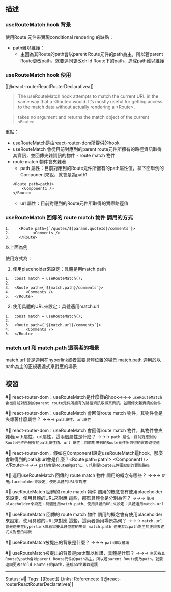 ## 描述


### useRouteMatch hook 背景

使用Route 元件來實現conditional rendering 的缺點：
- path難以維護：
	- 主因為其Route的path會以parent Route元件的path為主，所以若parent Route更改path，就要連同更改child Route下的path，造成path難以維護


### useRouteMatch hook 使用


[[@react-routerReactRouterDeclarativea]]
> The useRouteMatch hook attempts to match the current URL in the same way that a \<Route\> would. It’s mostly useful for getting access to the match data without actually rendering a \<Route\>.

> takes no argument and returns the match object of the current `<Route>`

重點：
- useRouteMatch是由react-router-dom所提供的hook
- useRouteMatch 會從目前對應到的parent route元件所擁有的路徑資訊取得其資訊，並回傳夾雜資訊的物件 - route match 物件
- route match 物件會夾雜著
	- path 屬性：目前對應到的Route元件所擁有的path屬性值，拿下面舉例的Component來說，就會是為path1
	```
	<Route path=path1>
		<Component1 />
	</Route>
	```
	- url 屬性：目前對應到的Route元件所取得的實際路徑值


###  useRouteMatch 回傳的 route match 物件 調用的方式

```
1.    <Route path={`/quotes/${params.quoteId}/comments`}>
2.          <Comments />
3.    </Route>
```

以上面為例

使用方式為：
1. 使用placeholder來設定：具體是用match.path
```
1.  const match = useRouteMatch();
2. 
3.  <Route path={`${match.path}/comments`}>
4.       <Comments />
5.  </Route>
```
2. 使用具體的URL來設定：具體適用match.url
```
1.  const match = useRouteMatch();
2.
3.  <Route path={`${match.url}/comments`}>
4.       <Comments />
5.  </Route>
```


### match.url 和 match.path 這兩者的場景
match.url 會是適用在hyperlink或者需要具體位置的場景
match.path 適用於以path為主的正規表達式來對應的場景

## 複習

#🧠 react-router-dom：useRouteMatch是什麼樣的hook->->-> `useRouteMatch 會從目前對應到的parent route元件所擁有的路徑資訊取得其資訊，並回傳夾雜資訊的物件`
<!--SR:!2023-03-31,79,250-->

#🧠 react-router-dom：useRouteMatch 會回傳route match 物件，其物件會是夾雜著什麼屬性？  ->->-> `path屬性、url屬性`
<!--SR:!2023-02-24,58,250-->

#🧠 react-router-dom：useRouteMatch 會回傳route match 物件，其物件會夾雜著path屬性、url屬性，這兩個屬性是什麼？ ->->-> `path 屬性：目前對應到的Route元件所擁有的path屬性值、url 屬性：目前對應到的Route元件所取得的實際路徑值`
<!--SR:!2023-03-12,69,250-->

#🧠  react-router-dom：假如在Component1設定useRouteMatch這hook，那麼會取得到的path和url會是什麼？\<Route path=path1\>  \<Component1 \/\> \<\/Route\>->->-> `path會是Route的path1，url則是Route元件獲取到的實際路徑`
<!--SR:!2023-03-20,74,250-->

#🧠 運用useRouteMatch 回傳的 route match 物件 調用的概念有哪些？ ->->-> `使用placeholder來設定、使用具體的URL來對應`
<!--SR:!2023-03-31,42,210-->

#🧠 useRouteMatch 回傳的 route match 物件 調用的概念會有使用placeholder來設定、使用具體的URL來對應 這些，那麼具體會是分別為何？ ->->-> `使用placeholder來設定：具體是用match.path、使用具體的URL來設定：具體適用match.url`
<!--SR:!2023-03-17,72,250-->


#🧠 useRouteMatch 回傳的 route match 物件 調用的概念會有使用placeholder來設定、使用具體的URL來對應 這些，這兩者適用場景為何？ ->->-> `match.url 會是適用在hyperlink或者需要具體位置的場景 match.path 適用於以path為主的正規表達式來對應的場景`
<!--SR:!2023-03-05,64,250-->

#🧠 useRouteMatch被提出的背景是什麼？ ->->-> `path難以維護`
<!--SR:!2023-03-05,64,250-->

#🧠 useRouteMatch被提出的背景是path難以維護，具體是什麼？ ->->-> `主因為其Route的path會以parent Route元件的path為主，所以若parent Route更改path，就要連同更改child Route下的path，造成path難以維護`
<!--SR:!2023-03-25,75,250-->

---
Status: #🌱 
Tags:
[[React]]
Links:
References:
[[@react-routerReactRouterDeclarativea]]